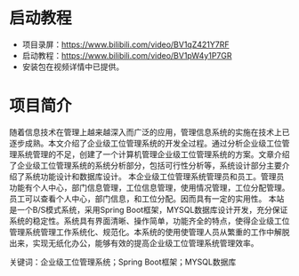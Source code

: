 # 启动教程

- 项目录屏：https://www.bilibili.com/video/BV1qZ421Y7RF
- 启动教程：https://www.bilibili.com/video/BV1pW4y1P7GR
- 安装包在视频详情中已提供。

# 项目简介
随着信息技术在管理上越来越深入而广泛的应用，管理信息系统的实施在技术上已逐步成熟。本文介绍了企业级工位管理系统的开发全过程。通过分析企业级工位管理系统管理的不足，创建了一个计算机管理企业级工位管理系统的方案。文章介绍了企业级工位管理系统的系统分析部分，包括可行性分析等，系统设计部分主要介绍了系统功能设计和数据库设计。
本企业级工位管理系统管理员和员工。管理员功能有个人中心，部门信息管理，工位信息管理，使用情况管理，工位分配管理。员工可以查看个人中心，部门信息，和工位分配。因而具有一定的实用性。
本站是一个B/S模式系统，采用Spring Boot框架，MYSQL数据库设计开发，充分保证系统的稳定性。系统具有界面清晰、操作简单，功能齐全的特点，使得企业级工位管理系统管理工作系统化、规范化。本系统的使用使管理人员从繁重的工作中解脱出来，实现无纸化办公，能够有效的提高企业级工位管理系统管理效率。

关键词：企业级工位管理系统；Spring Boot框架；MYSQL数据库
